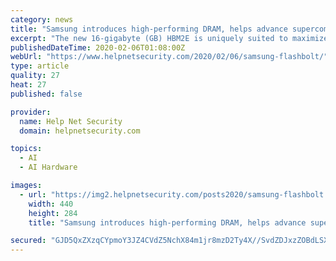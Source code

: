 ```yaml
---
category: news
title: "Samsung introduces high-performing DRAM, helps advance supercomputers, AI-driven data analytics"
excerpt: "The new 16-gigabyte (GB) HBM2E is uniquely suited to maximize high performance computing (HPC) systems and help system manufacturers to advance their supercomputers, AI-driven data analytics and state-of-the ... DRAM dies on top of a buffer chip. This HBM2E package is then interconnected in a precise arrangement of more than 40,000 ‘through ..."
publishedDateTime: 2020-02-06T01:08:00Z
webUrl: "https://www.helpnetsecurity.com/2020/02/06/samsung-flashbolt/"
type: article
quality: 27
heat: 27
published: false

provider:
  name: Help Net Security
  domain: helpnetsecurity.com

topics:
  - AI
  - AI Hardware

images:
  - url: "https://img2.helpnetsecurity.com/posts2020/samsung-flashbolt.jpg"
    width: 440
    height: 284
    title: "Samsung introduces high-performing DRAM, helps advance supercomputers, AI-driven data analytics"

secured: "GJD5QxZXzqCYpmoY3JZ4CVdZ5NchX84m1jr8mzD2Ty4X//SvdZDJxzZOBdLSX6d5keKkmctrwrg0lDCcDj6kSU0Ny/ua1EYUlMkPRY7TPLOy1I3G8R45Es0m/FI4qWsiBk1zXoMsFDjf8HmPoyT0h4zNHny9FsaJZNxYhG/gENFDDckriPOxHneBK1rRcHjIRDh/2EsUhUbGb8VMoxkpyxeiCSSG9Ph+7LyPo6DPEub+fa1YkVP7GUSJVte8AS+Q0PYx3QaRwPShhpOEPiwyIoJP+VILaN12x6CulNsaM0UHKO3hckjngH7xWJXVAPKrIhXSgymsO5gAtpNU0uvJg3lVzfepgorfOsDGJ8+l/Nmg8fPdBKatiF7UoyJO6dsvrXXWI0RNnGKUzOqzMXjdpMzV+FjbPr64+6rTOPcoGe1omqq/1JDMxvodPetstfcCrLVY9BJ82m/mPfVwsfbjevhLqrJCXVKv/ciPlvF8Kpw=;1IBL0hE3idCERJTt4euxaw=="
---
```


